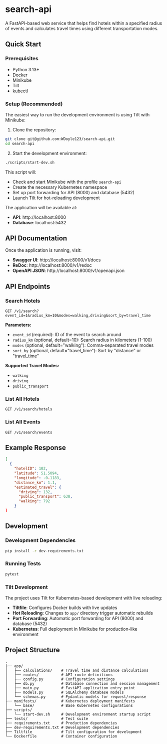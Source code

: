 # search-api

A FastAPI-based web service that helps find hotels within a specified radius of events and calculates travel times using different transportation modes.

## Quick Start

### Prerequisites

- Python 3.13+
- Docker
- Minikube
- Tilt
- kubectl

### Setup (Recommended)

The easiest way to run the development environment is using Tilt with Minikube:

1. Clone the repository:
```bash
git clone git@github.com:WDoyle123/search-api.git
cd search-api
```

2. Start the development environment:
```bash
./scripts/start-dev.sh
```

This script will:
- Check and start Minikube with the profile `search-api`
- Create the necessary Kubernetes namespace
- Set up port forwarding for API (8000) and database (5432)
- Launch Tilt for hot-reloading development

The application will be available at:
- **API**: http://localhost:8000
- **Database**: localhost:5432

## API Documentation

Once the application is running, visit:
- **Swagger UI**: http://localhost:8000/v1/docs
- **ReDoc**: http://localhost:8000/v1/redoc
- **OpenAPI JSON**: http://localhost:8000/v1/openapi.json

## API Endpoints

### Search Hotels

```http
GET /v1/search?event_id=1&radius_km=10&modes=walking,driving&sort_by=travel_time
```

**Parameters:**
- `event_id` (required): ID of the event to search around
- `radius_km` (optional, default=10): Search radius in kilometers (1-100)
- `modes` (optional, default="walking"): Comma-separated travel modes
- `sort_by` (optional, default="travel_time"): Sort by "distance" or "travel_time"

**Supported Travel Modes:**
- `walking`
- `driving` 
- `public_transport`

### List All Hotels

```http
GET /v1/search/hotels
```

### List All Events

```http
GET /v1/search/events
```

## Example Response

```json
[
  {
    "hotelID": 102,
    "latitude": 51.5094,
    "longitude": -0.1183,
    "distance_km": 1.1,
    "estimated_travel": {
      "driving": 132,
      "public_transport": 638,
      "walking": 792
    }
]
```

## Development

### Development Dependencies

```bash
pip install -r dev-requirements.txt
```

### Running Tests

```bash
pytest
```

### Tilt Development

The project uses Tilt for Kubernetes-based development with live reloading:

- **Tiltfile**: Configures Docker builds with live updates
- **Hot Reloading**: Changes to `app/` directory trigger automatic rebuilds
- **Port Forwarding**: Automatic port forwarding for API (8000) and database (5432)
- **Kubernetes**: Full deployment in Minikube for production-like environment

## Project Structure

```
.
├── app/
│   ├── calculations/    # Travel time and distance calculations
│   ├── routes/          # API route definitions
│   ├── config.py        # Configuration settings
│   ├── db.py            # Database connection and session management
│   ├── main.py          # FastAPI application entry point
│   ├── models.py        # SQLAlchemy database models
│   └── schemas.py       # Pydantic models for request/response
├── manifests/           # Kubernetes deployment manifests
│   └── base/            # Base Kubernetes configurations
├── scripts/
│   └── start-dev.sh     # Development environment startup script
├── tests/               # Test suite
├── requirements.txt     # Production dependencies
├── dev-requirements.txt # Development dependencies
├── Tiltfile             # Tilt configuration for development
└── Dockerfile           # Container configuration
```
